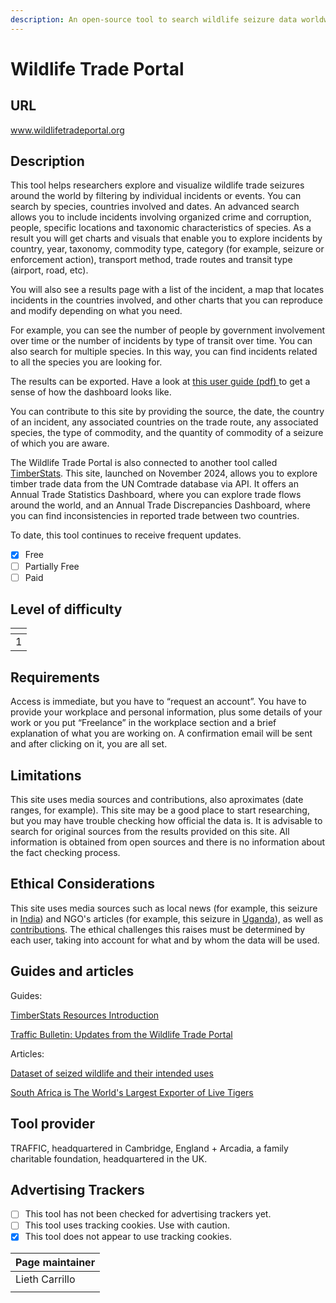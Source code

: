```yaml
---
description: An open-source tool to search wildlife seizure data worldwide.
---
```


# Wildlife Trade Portal

## URL

[www.wildlifetradeportal.org ](https://www.wildlifetradeportal.org/)

## Description

This tool helps researchers explore and visualize wildlife trade seizures around the world by filtering by individual incidents or events. You can search by species, countries involved and dates. An advanced search allows you to include incidents involving organized crime and corruption, people, specific locations and taxonomic characteristics of species. As a result you will get charts and visuals that enable you to explore incidents by country, year, taxonomy, commodity type, category (for example, seizure or enforcement action), transport method, trade routes and transit type (airport, road, etc).&#x20;

You will also see a results page with a list of the incident, a map that locates incidents in the countries involved, and other charts that you can reproduce and modify depending on what you need.

For example, you can see the number of people by government involvement over time or the number of incidents by type of transit over time. You can also search for multiple species. In this way, you can find incidents related to all the species you are looking for.&#x20;

The results can be exported. Have a look at [this user guide (pdf) ](https://www.wildlifetradeportal.org/wildlife-trade-portal-guide.pdf)to get a sense of how the dashboard looks like.&#x20;

You can contribute to this site by providing the source, the date, the country of an incident, any associated countries on the trade route, any associated species, the type of commodity, and the quantity of commodity of a seizure of which you are aware.

The Wildlife Trade Portal is also connected to another tool called [TimberStats](https://experience.arcgis.com/experience/f334dde3d5bd4f9fb2ba02516bd48c45/page/INFO/). This site, launched on November 2024, allows you to explore timber trade data from the UN Comtrade database via API. It offers an Annual Trade Statistics Dashboard, where you can explore trade flows around the world, and an Annual Trade Discrepancies Dashboard, where you can find inconsistencies in reported trade between two countries.

To date, this tool continues to receive frequent updates.



* [x] Free
* [ ] Partially Free
* [ ] Paid

## Level of difficulty

<table><thead><tr><th data-type="rating" data-max="5"></th></tr></thead><tbody><tr><td>1</td></tr></tbody></table>

## Requirements

Access is immediate, but you have to “request an account”. You have to provide your workplace and personal information, plus some details of your work or you put “Freelance” in the workplace section and a brief explanation of what you are working on. A confirmation email will be sent and after clicking on it, you are all set.

## Limitations

This site uses media sources and contributions, also aproximates (date ranges, for example). This site may be a good place to start researching, but you may have trouble checking how official the data is. It is advisable to search for original sources from the results provided on this site. All information is obtained from open sources and there is no information about the fact checking process.

## Ethical Considerations

This site uses media sources such as local news (for example, this seizure in [India](https://starofmysore.com/attempt-to-sell-pangolin-scales-govt-school-teacher-held/amp/)) and NGO's articles (for example, this seizure in [Uganda](https://ugandawildlife.org/news/chinese-nationals-arrested-for-wildlife-trafficking/)), as well as [contributions](https://www.wildlifetradeportal.org/upload). The ethical challenges this raises must be determined by each user, taking into account for what and by whom the data will be used.

## Guides and articles

Guides:

[TimberStats Resources Introduction](https://experience.arcgis.com/experience/f334dde3d5bd4f9fb2ba02516bd48c45/page/RESOURCES/)

[Traffic Bulletin: Updates from the Wildlife Trade Portal](https://www.traffic.org/site/assets/files/13362/portal-updates.pdf)

Articles:

[Dataset of seized wildlife and their intended uses](https://www.sciencedirect.com/science/article/pii/S2352340921008076)&#x20;

[South Africa is The World's Largest Exporter of Live Tigers](https://allafrica.com/stories/202412050130.html)&#x20;

## Tool provider

TRAFFIC, headquartered in Cambridge, England + Arcadia, a family charitable foundation, headquartered in the UK.

## Advertising Trackers

* [ ] This tool has not been checked for advertising trackers yet.
* [ ] This tool uses tracking cookies. Use with caution.
* [x] This tool does not appear to use tracking cookies.

| Page maintainer |
| --------------- |
| Lieth Carrillo  |
|                 |
